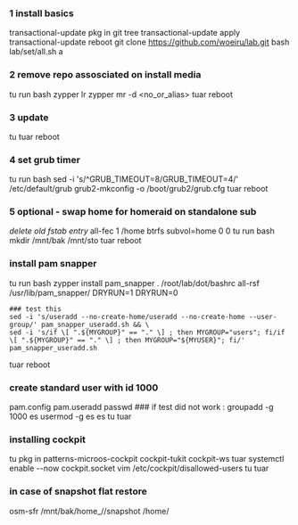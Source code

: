 ### 1 install basics
transactional-update pkg in git tree
transactional-update apply
transactional-update reboot
git clone https://github.com/woeiru/lab.git
bash lab/set/all.sh a

### 2 remove repo assosciated on install media
tu run bash
	zypper lr
	zypper mr -d <no_or_alias>
tuar
reboot

### 3 update
tu
tuar
reboot

### 4 set grub timer
tu run bash
    sed -i 's/^GRUB_TIMEOUT=8/GRUB_TIMEOUT=4/' /etc/default/grub
	grub2-mkconfig -o /boot/grub2/grub.cfg
tuar
reboot

### 5 optional - swap home for homeraid on standalone sub
*delete old fstab entry*
all-fec 1 /home btrfs subvol=home 0 0
tu run bash
    mkdir /mnt/bak /mnt/sto
tuar
reboot

### install pam snapper
tu run bash
    zypper install pam_snapper
    . /root/lab/dot/bashrc
    all-rsf /usr/lib/pam_snapper/ DRYRUN=1 DRYRUN=0
    
    ### test this
    sed -i 's/useradd --no-create-home/useradd --no-create-home --user-group/' pam_snapper_useradd.sh && \
    sed -i 's/if \[ ".${MYGROUP}" == "." \] ; then MYGROUP="users"; fi/if \[ ".${MYGROUP}" == "." \] ; then MYGROUP="${MYUSER}"; fi/' pam_snapper_useradd.sh

tuar
reboot

### create standard user with id 1000
pam.config
pam.useradd <username> <usergroup>
passwd <username>
    ### if test did not work :
    groupadd -g 1000 es
    usermod -g es es
tu
tuar

### installing cockpit
tu pkg in patterns-microos-cockpit cockpit-tukit cockpit-ws
tuar
systemctl enable --now cockpit.socket
vim /etc/cockpit/disallowed-users
tu
tuar

### in case of snapshot flat restore
osm-sfr /mnt/bak/home_<username>/<sNr>/snapshot /home/<username>


